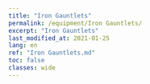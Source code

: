 ```yaml
---
title: "Iron Gauntlets"
permalink: /equipment/Iron Gauntlets/
excerpt: "Iron Gauntlets"
last_modified_at: 2021-01-25
lang: en
ref: "Iron Gauntlets.md"
toc: false
classes: wide
---
```


